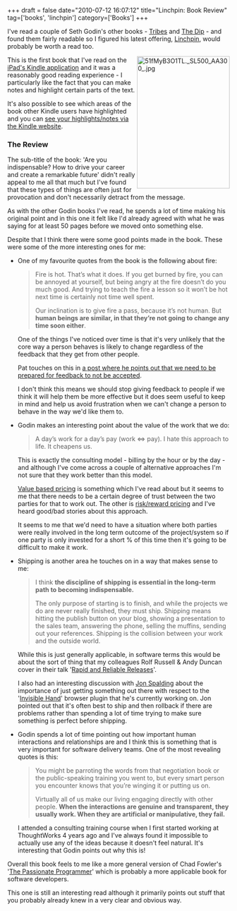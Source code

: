+++
draft = false
date="2010-07-12 16:07:12"
title="Linchpin: Book Review"
tag=['books', 'linchpin']
category=['Books']
+++

I've read a couple of Seth Godin's other books - <a href="http://www.amazon.co.uk/Tribes-Seth-Godin/dp/0749939753/ref=ntt_at_ep_dpt_2">Tribes</a> and <a href="http://www.amazon.co.uk/Dip-Little-Book-Teaches-Stick/dp/1591841666/ref=ntt_at_ep_dpt_12">The Dip</a> - and found them fairly readable so I figured his latest offering, <a href="http://www.amazon.co.uk/gp/product/0749953357/ref=s9_simh_gw_p14_i1?pf_rd_m=A3P5ROKL5A1OLE&pf_rd_s=center-1&pf_rd_r=03JWTHZX5TTSTXV1BEN6&pf_rd_t=101&pf_rd_p=467198433&pf_rd_i=468294">Linchpin</a>, would probably be worth a read too.

<img src="{{<siteurl>}}/uploads/2010/07/51fMyB3O1TL._SL500_AA300_1.jpg" alt="51fMyB3O1TL._SL500_AA300_.jpg" border="0" width="210" height="300" style="float:right;" />

This is the first book that I've read on the <a href="http://itunes.apple.com/us/app/kindle/id302584613?mt=8">iPad's Kindle application</a> and it was a reasonably good reading experience - I particularly like the fact that you can make notes and highlight certain parts of the text.

It's also possible to see which areas of the book other Kindle users have highlighted and you can <a href="http://kindle.amazon.com/your_reading">see your highlights/notes via the Kindle website</a>. 

<h3>The Review</h3>

The sub-title of the book: 'Are you indispensable? How to drive your career and create a remarkable future' didn't really appeal to me all that much but I've found that these types of things are often just for provocation and don't necessarily detract from the message.

As with the other Godin books I've read, he spends a lot of time making his original point and in this one it felt like I'd already agreed with what he was saying for at least 50 pages before we moved onto something else.

Despite that I think there were some good points made in the book. These were some of the more interesting ones for me:

<ul>
<li>One of my favourite quotes from the book is the following about fire:

<blockquote>
Fire is hot. That’s what it does. If you get burned by fire, you can be annoyed at yourself, but being angry at the fire doesn’t do you much good. And trying to teach the fire a lesson so it won’t be hot next time is certainly not time well spent.

Our inclination is to give fire a pass, because it’s not human. But <strong>human beings are similar, in that they’re not going to change any time soon either</strong>. </blockquote>

One of the things I've noticed over time is that it's very unlikely that the core way a person behaves is likely to change regardless of the feedback that they get from other people.

Pat touches on this in <a href="http://www.thekua.com/atwork/2009/09/reminder-of-a-rule-for-giving-feedback/">a post where he points out that we need to be prepared for feedback to not be accepted</a>.

I don't think this means we should stop giving feedback to people if we think it will help them be more effective but it does seem useful to keep in mind and help us avoid frustration when we can't change a person to behave in the way we'd like them to.</li>
<li>Godin makes an interesting point about the value of the work that we do:

<blockquote>A day’s work for a day’s pay (work <=> pay). I hate this approach to life. It cheapens us.</blockquote>

This is exactly the consulting model - billing by the hour or by the day - and although I've come across a couple of alternative approaches I'm not sure that they work better than this model.

<a href="http://www.guerrillaconsulting.com/newsletter/issue13-nov-05.html">Value based pricing</a> is something which I've read about but it seems to me that there needs to be a certain degree of trust between the two parties for that to work out. The other is <a href="http://www.sourcingmag.com/dictionary/Shared_risk/reward_pricing-173.htm">risk/reward pricing</a> and I've heard good/bad stories about this approach.

It seems to me that we'd need to have a situation where both parties were really involved in the long term outcome of the project/system so if one party is only invested for a short % of this time then it's going to be difficult to make it work.</li>
<li>Shipping is another area he touches on in a way that makes sense to me:

<blockquote>I think <strong>the discipline of shipping is essential in the long-term path to becoming indispensable.</strong>

The only purpose of starting is to finish, and while the projects we do are never really finished, they must ship. Shipping means hitting the publish button on your blog, showing a presentation to the sales team, answering the phone, selling the muffins, sending out your references. Shipping is the collision between your work and the outside world.</blockquote>
While this is just generally applicable, in software terms this would be about the sort of thing that my colleagues Rolf Russell & Andy Duncan cover in their talk '<a href="http://www.infoq.com/presentations/Rapid-Reliable-Releases">Rapid and Reliable Releases</a>'.

I also had an interesting discussion with <a href="http://twitter.com/spalders79">Jon Spalding</a> about the importance of just getting something out there with respect to the '<a href="https://chrome.google.com/extensions/detail/lghjfnfolmcikomdjmoiemllfnlmmoko">Invisible Hand</a>' browser plugin that he's currently working on. Jon pointed out that it's often best to ship and then rollback if there are problems rather than spending a lot of time trying to make sure something is perfect before shipping.</li>
<li>Godin spends a lot of time pointing out how important human interactions and relationships are and I think this is something that is very important for software delivery teams. One of the most revealing quotes is this:

<blockquote>
You might be parroting the words from that negotiation book or the public-speaking training you went to, but every smart person you encounter knows that you’re winging it or putting us on.

Virtually all of us make our living engaging directly with other people. <strong>When the interactions are genuine and transparent, they usually work. When they are artificial or manipulative, they fail.</strong>
</blockquote>

I attended a consulting training course when I first started working at ThoughtWorks 4 years ago and I've always found it impossible to actually use any of the ideas because it doesn't feel natural. It's interesting that Godin points out why this is!</li>
</ul>

Overall this book feels to me like a more general version of Chad Fowler's '<a href="http://www.amazon.co.uk/Passionate-Programmer-Remarkable-Development-Pragmatic/dp/1934356344/ref=sr_1_1?ie=UTF8&s=books&qid=1278947712&sr=8-1">The Passionate Programmer</a>' which is probably a more applicable book for software developers.

This one is still an interesting read although it primarily points out stuff that you probably already knew in a very clear and obvious way.
